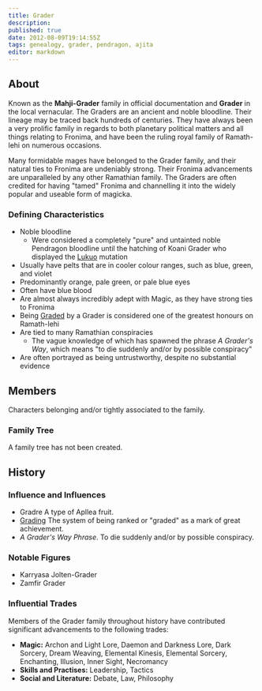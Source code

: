 ```yaml
---
title: Grader
description:
published: true
date: 2012-08-09T19:14:55Z
tags: genealogy, grader, pendragon, ajita
editor: markdown
---
```


## About

Known as the **Mahji-Grader** family in official documentation and **Grader** in the local vernacular. The Graders are an ancient and noble bloodline. Their lineage may be traced back hundreds of centuries. They have always been a very prolific family in regards to both planetary political matters and all things relating to Fronima, and have been the ruling royal family of Ramath-lehi on numerous occasions.

Many formidable mages have belonged to the Grader family, and their natural ties to Fronima are undeniably strong. Their Fronima advancements are unparalleled by any other Ramathian family. The Graders are often credited for having "tamed" Fronima and channelling it into the widely popular and useable form of magicka. 

### Defining Characteristics

- Noble bloodline
    - Were considered a completely "pure" and untainted noble Pendragon bloodline until the hatching of Koani Grader who displayed the [Lukuo](/species/lukuo) mutation
- Usually have pelts that are in cooler colour ranges, such as blue, green, and violet
- Predominantly orange, pale green, or pale blue eyes
- Often have blue blood
- Are almost always incredibly adept with Magic, as they have strong ties to Fronima
- Being [Graded](/culture/grading-system) by a Grader is considered one of the greatest honours on Ramath-lehi
- Are tied to many Ramathian conspiracies
    - The vague knowledge of which has spawned the phrase *A Grader's Way*, which means "to die suddenly and/or by possible conspiracy"
- Are often portrayed as being untrustworthy, despite no substantial evidence

## Members

Characters belonging and/or tightly associated to the family.

### Family Tree

A family tree has not been created.

## History

### Influence and Influences

- Gradre A type of Apllea fruit.
- [Grading](/culture/grading-system) The system of being ranked or "graded" as a mark of great achievement.
- *A Grader's Way Phrase*. To die suddenly and/or by possible conspiracy.

### Notable Figures

- Karryasa Jolten-Grader
- Zamfir Grader

### Influential Trades

Members of the Grader family throughout history have contributed significant advancements to the following trades:

* **Magic:** Archon and Light Lore, Daemon and Darkness Lore, Dark Sorcery, Dream Weaving, Elemental Kinesis, Elemental Sorcery, Enchanting, Illusion, Inner Sight, Necromancy
* **Skills and Practises:** Leadership, Tactics
* **Social and Literature:** Debate, Law, Philosophy